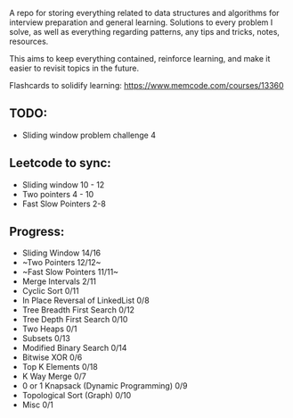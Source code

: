 ﻿A repo for storing everything related to data structures and algorithms for interview preparation and general learning. Solutions to every problem I solve, as well as everything regarding patterns, any tips and tricks, notes, resources.

This aims to keep everything contained, reinforce learning, and make it easier to revisit topics in the future.

Flashcards to solidify learning: https://www.memcode.com/courses/13360

## TODO:

- Sliding window problem challenge 4

## Leetcode to sync:

- Sliding window 10 - 12
- Two pointers 4 - 10
- Fast Slow Pointers 2-8

## Progress:

- Sliding Window 14/16
- ~Two Pointers 12/12~
- ~Fast Slow Pointers 11/11~
- Merge Intervals 2/11
- Cyclic Sort 0/11
- In Place Reversal of LinkedList 0/8
- Tree Breadth First Search 0/12
- Tree Depth First Search 0/10
- Two Heaps 0/1
- Subsets 0/13
- Modified Binary Search 0/14
- Bitwise XOR 0/6
- Top K Elements 0/18
- K Way Merge 0/7
- 0 or 1 Knapsack (Dynamic Programming) 0/9
- Topological Sort (Graph) 0/10
- Misc 0/1
